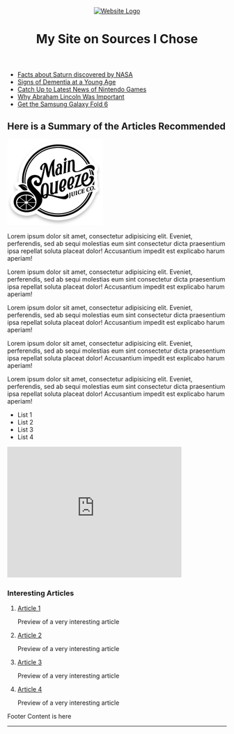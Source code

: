 <!DOCTYPE html>
<html lang="en">
<head>
    <meta charset="UTF-8">
    <meta name="viewport" content="width=device-width, initial-scale=1.0">
    <title>HTML Clean Up Lab</title>
</head>
<body>
    <div id="page-wrapper">
        <header id="header">
            <a id="logo1" href="index.html">
                <img src="logo3.png" alt="Website Logo">
            </a>
            <h1>My Site on Sources I Chose</h1>
        </header>
        <nav id="main-nav">
            <ul>
                <li><a href="https://science.nasa.gov/saturn/">Facts about Saturn discovered by NASA</a></li>
                <li><a href="https://www.healthdirect.gov.au/younger-onset-dementia">Signs of Dementia at a Young Age</a></li>
                <li><a href="https://www.nintendo.com/us/?srsltid=AfmBOopEi25CL9EGfJ9tDTgBdWFvKcE2_q9WhkvyRCaJ2yeZJIaYY7iO">Catch Up to Latest News of Nintendo Games</a></li>
                <li><a href="https://www.whitehouse.gov/about-the-white-house/presidents/abraham-lincoln/">Why Abraham Lincoln Was Important</a></li>
                <li><a href="https://www.samsung.com/us/smartphones/galaxy-z-fold6/buy/galaxy-z-fold6-512gb-unlocked-sm-f956uakexaa/">Get the Samsung Galaxy Fold 6</a></li>
            </ul>
        </nav>
        <main id="content-wrapper">
            <div id="main-content">
                <h2><b>Here is a Summary of the Articles Recommended</b></h2>
                <img class="imageR" src="./images/main.png" alt="Main Image">
                <p>Lorem ipsum dolor sit amet, consectetur adipisicing elit. Eveniet, perferendis, sed ab sequi molestias eum sint consectetur dicta praesentium ipsa repellat soluta placeat dolor! Accusantium impedit est explicabo harum aperiam!</p>
                <p>Lorem ipsum dolor sit amet, consectetur adipisicing elit. Eveniet, perferendis, sed ab sequi molestias eum sint consectetur dicta praesentium ipsa repellat soluta placeat dolor! Accusantium impedit est explicabo harum aperiam!</p>
                <p>Lorem ipsum dolor sit amet, consectetur adipisicing elit. Eveniet, perferendis, sed ab sequi molestias eum sint consectetur dicta praesentium ipsa repellat soluta placeat dolor! Accusantium impedit est explicabo harum aperiam!</p>
                <p>Lorem ipsum dolor sit amet, consectetur adipisicing elit. Eveniet, perferendis, sed ab sequi molestias eum sint consectetur dicta praesentium ipsa repellat soluta placeat dolor! Accusantium impedit est explicabo harum aperiam!</p>
                <ul id="bul1">   
                </ul>
                <p>Lorem ipsum dolor sit amet, consectetur adipisicing elit. Eveniet, perferendis, sed ab sequi molestias eum sint consectetur dicta praesentium ipsa repellat soluta placeat dolor! Accusantium impedit est explicabo harum aperiam!</p>
                <ul id="bul2">
                    <li>List 1</li>
                    <li>List 2</li>
                    <li>List 3</li>
                    <li>List 4</li>
                </ul>
                <div id="center">
                    <iframe width="400" height="300" src="https://www.youtube.com/embed/-jn9aaNn8_I" frameborder="0" allowfullscreen></iframe>
                </div>
            </div>
            <aside id="side-content">
                <h3>Interesting Articles</h3>
                <ol id="news">
                    <li><a href="#">Article 1</a></li>
                    <p>Preview of a very interesting article</p>
                    <li><a href="#">Article 2</a></li>
                    <p>Preview of a very interesting article</p>
                    <li><a href="#">Article 3</a></li>
                    <p>Preview of a very interesting article</p>
                    <li><a href="#">Article 4</a></li>
                    <p>Preview of a very interesting article</p>
                </ol>
            </aside>
        </main>
        <footer id="footer">
            Footer Content is here
        </footer>
        <hr>
    </div>
</body>
</html>
